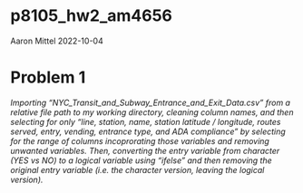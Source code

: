 p8105_hw2_am4656
================
Aaron Mittel
2022-10-04

# Problem 1

*Importing “NYC_Transit_and_Subway_Entrance_and_Exit_Data.csv” from a
relative file path to my working directory, cleaning column names, and
then selecting for only “line, station, name, station latitude /
longitude, routes served, entry, vending, entrance type, and ADA
compliance” by selecting for the range of columns incoprorating those
variables and removing unwanted variables. Then, converting the entry
variable from character (YES vs NO) to a logical variable using “ifelse”
and then removing the original entry variable (i.e. the character
version, leaving the logical version).*
